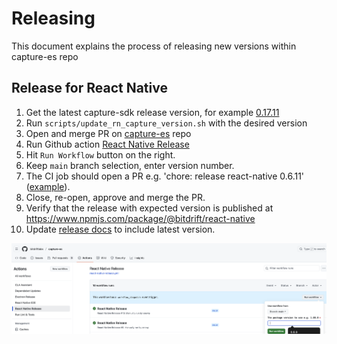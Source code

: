 # Releasing

This document explains the process of releasing new versions within capture-es repo

## Release for React Native

1. Get the latest capture-sdk release version, for example [0.17.11](https://github.com/bitdriftlabs/capture-sdk/releases/tag/v0.17.11)
2. Run `scripts/update_rn_capture_version.sh` with the desired version
3. Open and merge PR on [capture-es](https://github.com/bitdriftlabs/capture-es) repo
4. Run Github action [React Native Release](https://github.com/bitdriftlabs/capture-es/actions/workflows/react-native-release.yml)
3. Hit `Run Workflow` button on the right.
4. Keep `main` branch selection, enter version number.
5. The CI job should open a PR e.g. 'chore: release react-native 0.6.11' ([example](https://github.com/bitdriftlabs/capture-es/pull/82)).
6. Close, re-open, approve and merge the PR.
7. Verify that the release with expected version is published at https://www.npmjs.com/package/@bitdrift/react-native
8. Update [release docs](https://docs.bitdrift.io/sdk/releases-react-native) to include latest version. 

![](images/react_native_github_action.png)
